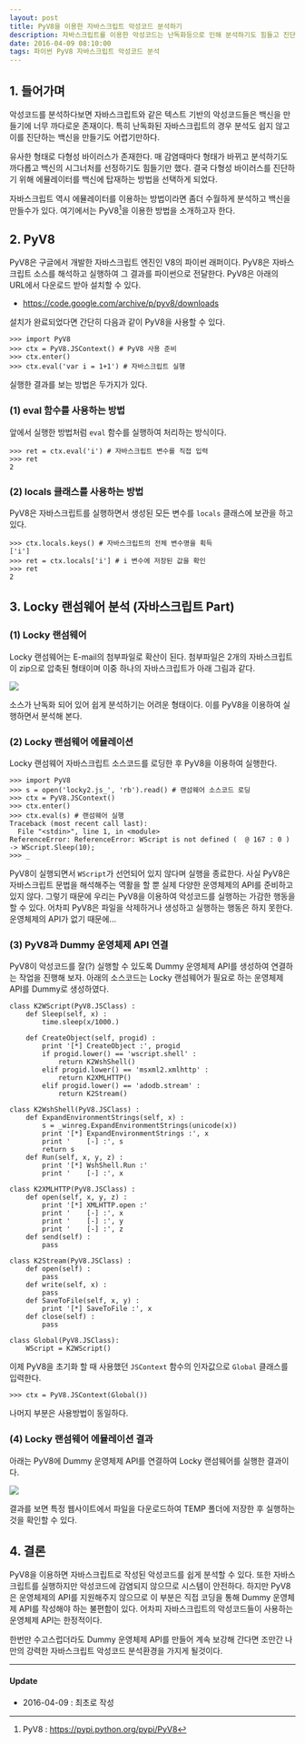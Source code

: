 ```yaml
---
layout: post
title: PyV8을 이용한 자바스크립트 악성코드 분석하기
description: 자바스크립트를 이용한 악성코드는 난독화등으로 인해 분석하기도 힘들고 진단용 백신을 만들기도 어렵다. 여기에서는 간단하게 PyV8을 이용한 방법을 소개한다.
date: 2016-04-09 08:10:00 
tags: 파이썬 PyV8 자바스크립트 악성코드 분석
---
```

  
## 1. 들어가며

악성코드를 분석하다보면 자바스크립트와 같은 텍스트 기반의 악성코드들은 백신을 만들기에 너무 까다로운 존재이다. 특히 난독화된 자바스크립트의 경우 분석도 쉽지 않고 이를 진단하는 백신을 만들기도 어렵기만하다. 

유사한 형태로 다형성 바이러스가 존재한다. 매 감염때마다 형태가 바뀌고 분석하기도 까다롭고 백신의 시그너처를 선정하기도 힘들기만 했다. 결국 다형성 바이러스를 진단하기 위해 에뮬레이터를 백신에 탑재하는 방법을 선택하게 되었다.

자바스크립트 역시 에뮬레이터를 이용하는 방법이라면 좀더 수월하게 분석하고 백신을 만들수가 있다. 여기에서는 PyV8[^1]을 이용한 방법을 소개하고자 한다. 

## 2. PyV8

PyV8은 구글에서 개발한 자바스크립트 엔진인 V8의 파이썬 래퍼이다. PyV8은 자바스크립트 소스를 해석하고 실행하여 그 결과를 파이썬으로 전달한다. PyV8은 아래의 URL에서 다운로드 받아 설치할 수 있다.

* <https://code.google.com/archive/p/pyv8/downloads>

설치가 완료되었다면 간단히 다음과 같이 PyV8을 사용할 수 있다.

```
>>> import PyV8
>>> ctx = PyV8.JSContext() # PyV8 사용 준비
>>> ctx.enter()
>>> ctx.eval('var i = 1+1') # 자바스크립트 실행
```

실행한 결과를 보는 방법은 두가지가 있다.

### (1) eval 함수를 사용하는 방법

앞에서 실행한 방법처럼 ```eval``` 함수를 실행하여 처리하는 방식이다.

```
>>> ret = ctx.eval('i') # 자바스크립트 변수를 직접 입력
>>> ret
2
```

### (2) locals 클래스를 사용하는 방법

PyV8은 자바스크립트를 실행하면서 생성된 모든 변수를 ```locals``` 클래스에 보관을 하고 있다. 

```
>>> ctx.locals.keys() # 자바스크립트의 전체 변수명을 획득 
['i']
>>> ret = ctx.locals['i'] # i 변수에 저장된 값을 확인
>>> ret
2
```


## 3. Locky 랜섬웨어 분석 (자바스크립트 Part)

### (1) Locky 랜섬웨어

Locky 랜섬웨어는 E-mail의 첨부파일로 확산이 된다. 첨부파일은  2개의 자바스크립트이 zip으로 압축된 형태이며 이중 하나의 자바스크립트가 아래 그림과 같다.

![](/images/2016/pyv8/locky.png) 

소스가 난독화 되어 있어 쉽게 분석하기는 어려운 형태이다. 이를 PyV8을 이용하여 실행하면서 분석해 본다.

### (2) Locky 랜섬웨어 에뮬레이션

Locky 랜섬웨어 자바스크립트 소스코드를 로딩한 후 PyV8을 이용하여 실행한다. 

```
>>> import PyV8
>>> s = open('locky2.js_', 'rb').read() # 랜섬웨어 소스코드 로딩
>>> ctx = PyV8.JSContext()
>>> ctx.enter()
>>> ctx.eval(s) # 랜섬웨어 실행
Traceback (most recent call last):
  File "<stdin>", line 1, in <module>
ReferenceError: ReferenceError: WScript is not defined (  @ 167 : 0 )
-> WScript.Sleep(10);
>>> _
```

PyV8이 실행되면서 ```WScript```가 선언되어 있지 않다며 실행을 종료한다. 사실 PyV8은 자바스크립트 문법을 해석해주는 역활을 할 뿐 실제 다양한 운영체제의 API를 준비하고 있지 않다. 그렇기 때문에 우리는 PyV8을 이용하여 악성코드를 실행하는 가감한 행동을 할 수 있다. 어차피 PyV8은 파일을 삭제하거나 생성하고 실행하는 행동은 하지 못한다. 운영체제의 API가 없기 때문에... 

### (3) PyV8과 Dummy 운영체제 API 연결

PyV8이 악성코드를 잘(?) 실행할 수 있도록 Dummy 운영체제 API를 생성하여 연결하는 작업을 진행해 보자. 아래의 소스코드는 Locky 랜섬웨어가 필요로 하는 운영체제 API를 Dummy로 생성하였다.

```
class K2WScript(PyV8.JSClass) :
    def Sleep(self, x) :
        time.sleep(x/1000.)
        
    def CreateObject(self, progid) :
        print '[*] CreateObject :', progid
        if progid.lower() == 'wscript.shell' :
            return K2WshShell()
        elif progid.lower() == 'msxml2.xmlhttp' :
            return K2XMLHTTP()
        elif progid.lower() == 'adodb.stream' :
            return K2Stream()
            
class K2WshShell(PyV8.JSClass) : 
    def ExpandEnvironmentStrings(self, x) :
        s = _winreg.ExpandEnvironmentStrings(unicode(x))
        print '[*] ExpandEnvironmentStrings :', x
        print '    [-] :', s
        return s
    def Run(self, x, y, z) :
        print '[*] WshShell.Run :'
        print '    [-] :', x  
        
class K2XMLHTTP(PyV8.JSClass) : 
    def open(self, x, y, z) :
        print '[*] XMLHTTP.open :'
        print '    [-] :', x  
        print '    [-] :', y  
        print '    [-] :', z
    def send(self) :
        pass
        
class K2Stream(PyV8.JSClass) :
    def open(self) :
        pass
    def write(self, x) :
        pass
    def SaveToFile(self, x, y) :
        print '[*] SaveToFile :', x
    def close(self) :
        pass
        
class Global(PyV8.JSClass):
    WScript = K2WScript()
```

이제 PyV8을 초기화 할 때 사용했던 ```JSContext``` 함수의 인자값으로 ```Global``` 클래스를 입력한다.

```
>>> ctx = PyV8.JSContext(Global())
```

나머지 부분은 사용방법이 동일하다.

### (4) Locky 랜섬웨어 에뮬레이션 결과

아래는 PyV8에 Dummy 운영체제 API를 연결하여 Locky 랜섬웨어를 실행한 결과이다.

![](/images/2016/pyv8/locky_run.png) 

결과를 보면 특정 웹사이트에서 파일을 다운로드하여 TEMP 폴더에 저장한 후 실행하는 것을 확인할 수 있다.


## 4. 결론

PyV8을 이용하면 자바스크립트로 작성된 악성코드를 쉽게 분석할 수 있다. 또한 자바스크립트를 실행하지만 악성코드에 감염되지 않으므로 시스템이 안전하다. 하지만 PyV8은 운영체제의 API를 지원해주지 않으므로 이 부분은 직접 코딩을 통해 Dummy 운영체제 API를 작성해야 하는 불편함이 있다. 어차피 자바스크립트의 악성코드들이 사용하는 운영체제 API는 한정적이다. 

한번만 수고스럽더라도 Dummy 운영체제 API를 만들어 계속 보강해 간다면 조만간 나만의 강력한 자바스크립트 악성코드 분석환경을 가지게 될것이다.

***

#### Update

- 2016-04-09 : 최초로 작성


[^1]: PyV8 : <https://pypi.python.org/pypi/PyV8>
